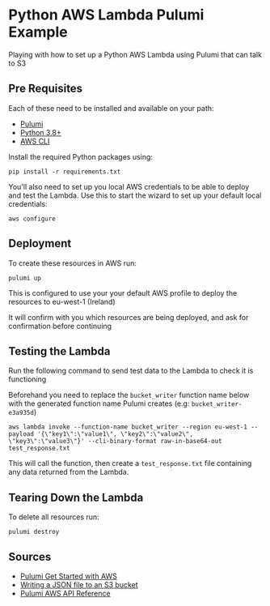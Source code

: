 # Python AWS Lambda Pulumi Example

Playing with how to set up a Python AWS Lambda using Pulumi that can talk to S3

## Pre Requisites

Each of these need to be installed and available on your path:

* [Pulumi](https://www.pulumi.com/docs/get-started/install/)
* [Python 3.8+](https://www.python.org/downloads/)
* [AWS CLI](https://aws.amazon.com/cli/)

Install the required Python packages using:

```shell
pip install -r requirements.txt
```

You'll also need to set up you local AWS credentials to be able to deploy and test the Lambda. Use this to start the wizard to set up your default local credentials:

```shell
aws configure
```

## Deployment

To create these resources in AWS run:

```shell
pulumi up
```

This is configured to use your your default AWS profile to deploy the resources to eu-west-1 (Ireland)

It will confirm with you which resources are being deployed, and ask for confirmation before continuing

## Testing the Lambda

Run the following command to send test data to the Lambda to check it is functioning

Beforehand you need to replace the `bucket_writer` function name below with the generated function name Pulumi creates (e.g: `bucket_writer-e3a935d`)

```shell
aws lambda invoke --function-name bucket_writer --region eu-west-1 --payload '{\"key1\":\"value1\", \"key2\":\"value2\", \"key3\":\"value3\"}' --cli-binary-format raw-in-base64-out test_response.txt
```

This will call the function, then create a `test_response.txt` file containing any data returned from the Lambda.


## Tearing Down the Lambda

To delete all resources run:

```shell
pulumi destroy
```

## Sources

* [Pulumi Get Started with AWS](https://www.pulumi.com/docs/get-started/aws/)
* [Writing a JSON file to an S3 bucket](https://stackoverflow.com/questions/46844263/writing-json-to-file-in-s3-bucket)
* [Pulumi AWS API Reference](https://www.pulumi.com/registry/packages/aws/api-docs/)
